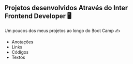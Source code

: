 ## Projetos desenvolvidos Através do Inter Frontend Developer :desktop_computer:

Um poucos dos meus projetos ao longo do Boot Camp :writing_hand:  

- Anotações
- Links
- Códigos 
- Textos 
